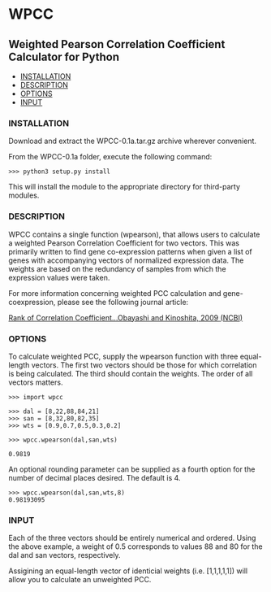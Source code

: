 # WPCC
## Weighted Pearson Correlation Coefficient Calculator for Python

- [INSTALLATION](#installation)
- [DESCRIPTION](#description)
- [OPTIONS](#options)
- [INPUT](#input)

### INSTALLATION

Download and extract the WPCC-0.1a.tar.gz archive wherever convenient.

From the WPCC-0.1a folder, execute the following command:

```
>>> python3 setup.py install
```

This will install the module to the appropriate directory for third-party modules.

### DESCRIPTION

WPCC contains a single function (wpearson), that allows users to calculate a weighted Pearson Correlation Coefficient for two vectors.  This was primarily written to find gene co-expression patterns when given a list of genes with accompanying vectors of normalized expression data.  The weights are based on the redundancy of samples from which the expression values were taken.

For more information concerning weighted PCC calculation and gene-coexpression, please see the following journal article:

[Rank of Correlation Coefficient...Obayashi and Kinoshita, 2009 (NCBI)](http://www.ncbi.nlm.nih.gov/pmc/articles/PMC2762411/)

### OPTIONS

To calculate weighted PCC, supply the wpearson function with three equal-length vectors.  The first two vectors should be those for which correlation is being calculated.  The third should contain the weights. The order of all vectors matters.  

```
>>> import wpcc

>>> dal = [8,22,88,84,21]
>>> san = [8,32,80,82,35]
>>> wts = [0.9,0.7,0.5,0.3,0.2]

>>> wpcc.wpearson(dal,san,wts)

0.9819
```
An optional rounding parameter can be supplied as a fourth option for the number of decimal places desired.  The default is 4.

```
>>> wpcc.wpearson(dal,san,wts,8)
0.98193095

```
### INPUT

Each of the three vectors should be entirely numerical and ordered.  Using the above example, a weight of 0.5 corresponds to values 88 and 80 for the dal and san vectors, respectively.  

Assigining an equal-length vector of identicial weights (i.e. [1,1,1,1,1]) will allow you to calculate an unweighted PCC.
